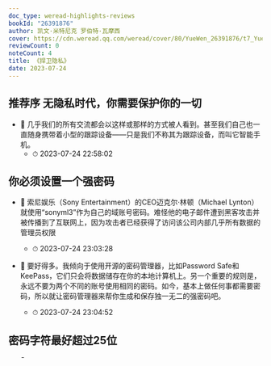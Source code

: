 ```yaml
---
doc_type: weread-highlights-reviews
bookId: "26391876"
author: 凯文·米特尼克 罗伯特·瓦摩西
cover: https://cdn.weread.qq.com/weread/cover/80/YueWen_26391876/t7_YueWen_26391876.jpg
reviewCount: 0
noteCount: 4
title: 《捍卫隐私》
date: 2023-07-24
---
```



## 推荐序 无隐私时代，你需要保护你的一切


- 📌 几乎我们的所有交流都会以这样或那样的方式被人看到。甚至我们自己也一直随身携带着小型的跟踪设备——只是我们不称其为跟踪设备，而叫它智能手机。 
    - ⏱ 2023-07-24 22:58:02 
## 你必须设置一个强密码


- 📌 索尼娱乐（Sony Entertainment）的CEO迈克尔·林顿（Michael Lynton）就使用“sonyml3”作为自己的域账号密码。难怪他的电子邮件遭到黑客攻击并被传播到了互联网上，因为攻击者已经获得了访问该公司内部几乎所有数据的管理员权限 
    - ⏱ 2023-07-24 23:03:28 

- 📌 要好得多。我倾向于使用开源的密码管理器，比如Password Safe和KeePass，它们只会将数据储存在你的本地计算机上。另一个重要的规则是，永远不要为两个不同的账号使用相同的密码。如今，基本上做任何事都需要密码，所以就让密码管理器来帮你生成和保存独一无二的强密码吧。 
    - ⏱ 2023-07-24 23:04:52 
## 密码字符最好超过25位


- 📌 密码字符最好超过25位银行等机构的网站会在几次（通常是3次）密码输入错误之后锁定用户。但仍然有很多网站不会这样做。不过，就算一个网站在3次尝试失败之后会锁定用户，也无法阻挡那些坏人，因为这并不是他们使用John the Ripper或oclHashcat的方式。（顺便说一下，oclHashcat会将入侵过程分布到多个GPU上进行，这比John the Ripper要强大得多。）而且在一个真实的网站上，黑客实际上并不会尝试每一个可能的密码。 
    - ⏱ 2023-07-24 23:08:25 

# 读书笔记


# 本书评论
